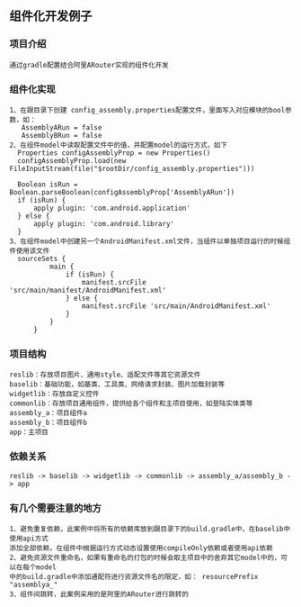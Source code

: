 组件化开发例子
-------------
### 项目介绍
    通过gradle配置结合阿里ARouter实现的组件化开发
### 组件化实现
    1、在跟目录下创建 config_assembly.properties配置文件，里面写入对应模块的bool参数，如：
       AssemblyARun = false
       AssemblyBRun = false
    2、在组件model中读取配置文件中的值，并配置model的运行方式，如下
      Properties configAssemblyProp = new Properties()
      configAssemblyProp.load(new FileInputStream(file("$rootDir/config_assembly.properties")))

      Boolean isRun = Boolean.parseBoolean(configAssemblyProp['AssemblyARun'])
      if (isRun) {
          apply plugin: 'com.android.application'
      } else {
          apply plugin: 'com.android.library'
      }
    3、在组件model中创建另一个AndroidManifest.xml文件，当组件以单独项目运行的时候组件使用该文件
      sourceSets {
              main {
                  if (isRun) {
                      manifest.srcFile 'src/main/manifest/AndroidManifest.xml'
                  } else {
                      manifest.srcFile 'src/main/AndroidManifest.xml'
                  }
              }
          }
### 项目结构
    reslib：存放项目图片、通用style、适配文件等其它资源文件
    baselib：基础功能，如基类、工具类、网络请求封装、图片加载封装等
    widgetlib：存放自定义控件
    commonlib：存放项目通用组件，提供给各个组件和主项目使用，如登陆实体类等
    assembly_a：项目组件a
    assembly_b：项目组件b
    app：主项目
### 依赖关系
    reslib -> baselib -> widgetlib -> commonlib -> assembly_a/assembly_b -> app 
### 有几个需要注意的地方
    1、避免重复依赖，此案例中将所有的依赖库放到跟目录下的build.gradle中，在baselib中使用api方式
    添加全部依赖，在组件中根据运行方式动态设置使用compileOnly依赖或者使用api依赖
    2、避免资源文件重命名，如果有重命名的打包的时候会取主项目中的舍弃其它model中的，可以在每个model
    中的build.gradle中添加通配符进行资源文件名的限定，如： resourcePrefix "assemblya_"
    3、组件间跳转，此案例采用的是阿里的ARouter进行跳转的
    
    
    
    
    
